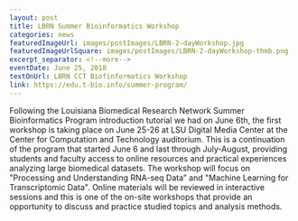 ```yaml
--- 
layout: post
title: LBRN Summer Bioinformatics Workshop
categories: news
featuredImageUrl: images/postImages/LBRN-2-dayWorkshop.jpg
featuredImageUrlSquare: images/postImages/LBRN-2-dayWorkshop-thmb.png
excerpt_separator: <!--more-->
eventDate: June 25, 2018
textOnUrl: LBRN CCT Biofinformatics Workshop
link: https://edu.t-bio.info/summer-program/
--- 
```

<p>Following the Louisiana Biomedical Research Network Summer Bioinformatics Program introduction tutorial we had on June 6th, the first workshop is taking place on June 25-26 at LSU Digital Media Center at the Center for Computation and Technology auditorium. This is a continuation of the program that started June 6 and last through July-August, providing students and faculty access to online resources and <!--more-->practical experiences analyzing large biomedical datasets. The workshop will focus on "Processing and Understanding RNA-seq Data” and "Machine Learning for Transcriptomic Data". Online materials will be reviewed in interactive sessions and this is one of the on-site workshops that provide an opportunity to discuss and practice studied topics and analysis methods.</p>